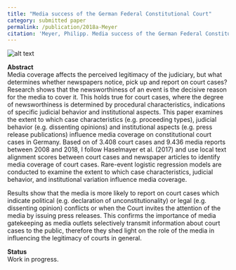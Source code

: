 ```yaml
---
title: "Media success of the German Federal Constitutional Court"
category: submitted paper
permalink: /publication/2018a-Meyer
citation: 'Meyer, Philipp. Media success of the German Federal Constitutional Court. Working Paper.'
---
```


![alt text](https://phimeyer.github.io/images/childcare1.png "Childcare Decision")


<p><b>Abstract</b><br>
Media coverage affects the perceived legitimacy of the judiciary, but what determines whether newspapers notice, pick up and report on court cases? Research shows that the newsworthiness of an event is the decisive reason for the media to cover it. This holds true for court cases, where the degree of newsworthiness is determined by procedural characteristics, indications of specific judicial behavior and
institutional aspects.
This paper examines the extent to which case characteristics (e.g. proceeding types), judicial behavior (e.g. dissenting opinions) and institutional aspects (e.g. press release publications) influence media coverage on constitutional court cases in Germany. Based on of 3.408 court cases and 9.436 media reports between 2008 and 2018, I follow Haselmayer et al. (2017) and use local text alignment scores between court cases and newspaper articles to identify media coverage of court cases. Rare-event logistic regression models are conducted to examine the extent to which case characteristics, judicial behavior, and institutional variation influence media coverage.

Results show that the media is more likely to report on court cases which indicate political (e.g. declaration of unconstitutionality) or legal (e.g. dissenting opinion) conflicts or when the Court invites the attention of the media by issuing press releases. This confirms the importance of media gatekeeping as media outlets selectively transmit information about court cases to the public, therefore they shed light on the role of the media in influencing the legitimacy of courts in general. </p>

<p><b>Status</b><br>
Work in progress.</p>



